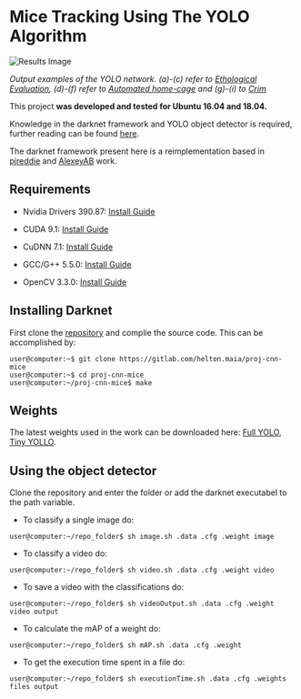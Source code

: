 # Mice Tracking Using The YOLO Algorithm

![Results Image](results/results_grid.png)

*Output examples of the YOLO network. (a)-(c) refer to [Ethological Evaluation](https://www.frontiersin.org/articles/10.3389/fnbeh.2015.00364/full), (d)-(f) refer to [Automated home-cage](https://www.nature.com/articles/ncomms1064) and (g)-(i) to [Crim](http://www.vision.caltech.edu/Video_Datasets/CRIM13/CRIM13/Main.html)*

This project **was developed and tested for Ubuntu 16.04 and 18.04.**

Knowledge in the darknet framework and YOLO object detector is required, further reading can be found [here](https://pjreddie.com/darknet/).

The darknet framework present here is a reimplementation based in [pjreddie](https://github.com/pjreddie/darknet) and [AlexeyAB](https://github.com/AlexeyAB/darknet/) work.

## Requirements

* Nvidia Drivers 390.87: [Install Guide](https://github.com/vanluwin/enviroment/#install-nvidia-gpu-drivers)

* CUDA 9.1: [Install Guide](https://github.com/vanluwin/enviroment#install-cuda)

* CuDNN 7.1: [Install Guide](https://github.com/vanluwin/enviroment#install-cudnn)

* GCC/G++ 5.5.0: [Install Guide](https://github.com/vanluwin/enviroment#change-gccg-version)

* OpenCV 3.3.0: [Install Guide](https://github.com/vanluwin/enviroment/#install-opencv)

## Installing Darknet

First clone the [repository](https://gitlab.com/helton.maia/proj-cnn-mice) and complie the source code. This can be accomplished by:

```console
user@computer:~$ git clone https://gitlab.com/helton.maia/proj-cnn-mice
user@computer:~$ cd proj-cnn-mice
user@computer:~/proj-cnn-mice$ make
```

## Weights

The latest weights used in the work can be downloaded here: [Full YOLO](https://drive.google.com/open?id=1GKVQipCa9q3Vk10yF78AR2Ip0GOe_2Ib), [Tiny YOLLO](https://drive.google.com/open?id=1ZtVNmLI9TfRYkLy4w_NxcCWPinpkuQ0u).

## Using the object detector

Clone the repository and enter the folder or add the darknet executabel to the path variable.

* To classify a single image do:

```console
user@computer:~/repo_folder$ sh image.sh .data .cfg .weight image
```

* To classify a video do:

```console
user@computer:~/repo_folder$ sh video.sh .data .cfg .weight video
```

* To save a video with the classifications do:

```console
user@computer:~/repo_folder$ sh videoOutput.sh .data .cfg .weight video output
```

* To calculate the mAP of a weight do:

```console
user@computer:~/repo_folder$ sh mAP.sh .data .cfg .weight
```

* To get the execution time spent in a file do:

```console
user@computer:~/repo_folder$ sh executionTime.sh .data .cfg .weights files output
```
